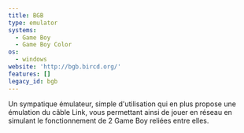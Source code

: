```yaml
---
title: BGB
type: emulator
systems:
  - Game Boy
  - Game Boy Color
os:
  - windows
website: 'http://bgb.bircd.org/'
features: []
legacy_id: bgb
---
```

Un sympatique émulateur, simple d'utilisation qui en plus propose une émulation du câble Link, vous permettant ainsi de jouer en réseau en simulant le fonctionnement de 2 Game Boy reliées entre elles.
